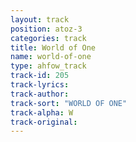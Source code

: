 ```yaml
---
layout: track
position: atoz-3
categories: track
title: World of One
name: world-of-one
type: ahfow_track
track-id: 205
track-lyrics: 
track-author: 
track-sort: "WORLD OF ONE"
track-alpha: W
track-original: 
---
```

